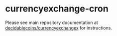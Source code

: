 currencyexchange-cron
=========

Please see main repository documentation at [decidablecoins/currencyexchangex](http://www.github.com/decidablecoins/currencyexchange) for instructions.

